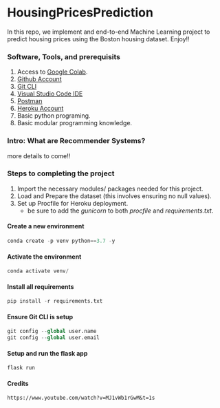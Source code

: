 # HousingPricesPrediction

In this repo, we implement and end-to-end Machine Learning project to predict housing prices using the Boston housing dataset. Enjoy!!

### Software, Tools, and prerequisits

1. Access to [Google Colab](https://colab.research.google.com/).
2. [Github Account](https://github.com)
3. [Git CLI](https://git-scm.com/book/en/v2/Getting-Started-The-Command-Line)
4. [Visual Studio Code IDE](https://code.visualstudio.com/)
5. [Postman](https://www.postman.com/downloads/)
6. [Heroku Account](https://www.heroku.com/)
7. Basic python programing.
8. Basic modular programming knowledge.

### Intro: What are Recommender Systems?

more details to come!!

### Steps to completing the project

1. Import the necessary modules/ packages needed for this project.
2. Load and Prepare the dataset (this involves ensuring no null values).
3. Set up Procfile for Heroku deployment.
   - be sure to add the _gunicorn_ to both _procfile_ and _requirements.txt_.

#### Create a new environment

```python
conda create -p venv python==3.7 -y
```

#### Activate the environment

```python
conda activate venv/
```

#### Install all requirements

```python
pip install -r requirements.txt
```

#### Ensure Git CLI is setup

```python
git config --global user.name
git config --global user.email
```

#### Setup and run the flask app

```python
flask run
```

#### Credits

```
https://www.youtube.com/watch?v=MJ1vWb1rGwM&t=1s
```
